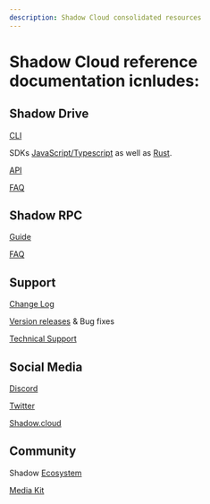 ```yaml
---
description: Shadow Cloud consolidated resources
---
```


# Shadow Cloud reference documentation icnludes:

## Shadow Drive
[CLI]()

SDKs [JavaScript/Typescript](https://www.npmjs.com/package/@shadow-drive/sdk) as well as [Rust](https://crates.io/crates/shadow-drive-rust).&#x20;

[API]()

[FAQ]()

## Shadow RPC
[Guide]()

[FAQ]()

## Support

[Change Log]()

[Version releases]() & Bug fixes

[Technical Support]()

## Social Media

[Discord]()

[Twitter]()

[Shadow.cloud](https://shadow.cloud)

## Community

Shadow [Ecosystem]()

[Media Kit]()